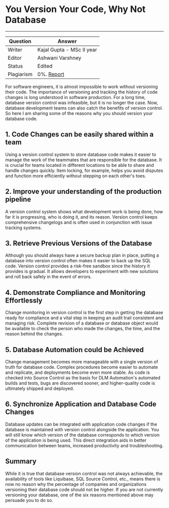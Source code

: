 # You Version Your Code, Why Not Database
---

| Question   | Answer                                                            |
| ---------- | ----------------------------------------------------------------- |
| Writer     |Kajal Gupta - MSc II year                                    |
| Editor     | Ashwani Varshney                                                  |
| Status     | Edited |
| Plagiarism | 0%. [Report](https://github.com/RishPoria/Srijan-2021/blob/main/articles/plagReports/Your%20Version%20Your%20Code%2C%20Why%20Not%20Database%20plagreport.pdf)|


For software engineers, it is almost impossible to work without versioning their code. The importance of versioning and tracking the history of code changes is long understood in software production. For a long time, database version control was infeasible, but it is no longer the case. Now, database development teams can also catch the benefits of version control.
So here I am sharing some of the reasons why you should version your database code.

## 1.	Code Changes can be easily shared within a team

Using a version control system to store database code makes it easier to manage the work of the teammates that are responsible for the database. It is crucial for teams located in different locations to be able to share and handle changes quickly. Item locking, for example, helps you avoid disputes and function more efficiently without stepping on each other's toes.

## 2.	Improve your understanding of the production pipeline

A version control system shows what development work is being done, how far it is progressing, who is doing it, and its reason. Version control keeps comprehensive changelogs and is often used in conjunction with issue tracking systems.

## 3.	Retrieve Previous Versions of the Database

Although you should always have a secure backup plan in place, putting a database into version control often makes it easier to back up the SQL code. Version control provides a risk-free sandbox since the history it provides is gradual. It allows developers to experiment with new solutions and roll back safely in the event of errors.

## 4.	Demonstrate Compliance and Monitoring Effortlessly

Change monitoring in version control is the first step in getting the database ready for compliance and a vital step in keeping an audit trail consistent and managing risk. Complete revision of a database or database object would be available to check the person who made the changes, the time, and the reason behind the changes.

## 5.	Database Automation could be Achieved

Change management becomes more manageable with a single version of truth for database code. Complex procedures become easier to automate and replicate, and deployments become even more stable. As code is checked into Source Control as the basis for DLM Automation's automated builds and tests, bugs are discovered sooner, and higher-quality code is ultimately shipped and deployed.

## 6.	Synchronize Application and Database Code Changes

Database updates can be integrated with application code changes if the database is maintained with version control alongside the application. You will still know which version of the database corresponds to which version of the application is being used. This direct integration aids in better communication between teams, increased productivity and troubleshooting.

## Summary
While it is true that database version control was not always achievable, the availability of tools like Liquibase,  SQL Source Control, etc., means there is now no reason why the percentage of companies and organizations versioning their database code should not be higher. If you are not currently versioning your database, one of the six reasons mentioned above may persuade you to do so.
